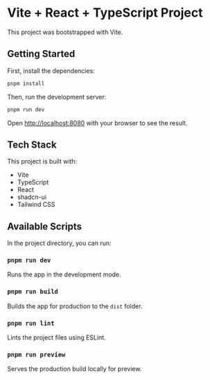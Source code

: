 # Vite + React + TypeScript Project

This project was bootstrapped with Vite.

## Getting Started

First, install the dependencies:

```bash
pnpm install
```

Then, run the development server:

```bash
pnpm run dev
```

Open [http://localhost:8080](http://localhost:8080) with your browser to see the result.

## Tech Stack

This project is built with:

- Vite
- TypeScript
- React
- shadcn-ui
- Tailwind CSS

## Available Scripts

In the project directory, you can run:

### `pnpm run dev`

Runs the app in the development mode.

### `pnpm run build`

Builds the app for production to the `dist` folder.

### `pnpm run lint`

Lints the project files using ESLint.

### `pnpm run preview`

Serves the production build locally for preview.
